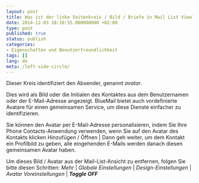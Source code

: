 ```yaml
---
layout: post
title: Was ist der linke Seitenkreis / Bild / Briefe in Mail List View? Wie zu entfernen Absender Avatar / Bild?
date: 2014-12-03 10:10:55.000000000 +02:00
type: post
published: true
status: publish
categories:
- Eigenschaften und Benutzerfreundlichkeit
tags: []
lang: de
meta: /left-side-circle/
---
```


Dieser Kreis identifiziert den Absender, genannt *avatar*.

Dies wird als Bild oder die Initialen des Kontaktes aus dem Benutzernamen oder der E-Mail-Adresse angezeigt. BlueMail bietet auch vordefinierte Avatare für einen gemeinsamen Service, um diese Dienste einfacher zu identifizieren.

Sie können den Avatar per E-Mail-Adresse personalisieren, indem Sie Ihre Phone Contacts-Anwendung verwenden, wenn Sie auf den Avatar des Kontakts klicken Hinzufügen / Öffnen \| Dann geh weiter, um dem Kontakt ein Profilbild zu geben, alle eingehenden E-Mails werden danach diesen gemeinsamen Avatar haben.

Um dieses Bild / Avatar aus der Mail-List-Ansicht zu entfernen, folgen Sie bitte diesen Schritten: *Mehr* \| *Globale Einstellungen* \| *Design-Einstellungen* \| *Avatar Voreinstellungen* \| ***Toggle OFF***
